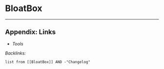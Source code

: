 # BloatBox

---

## Appendix: Links

* *Tools*

*Backlinks:*

````dataview
list from [[BloatBox]] AND -"Changelog"
````
